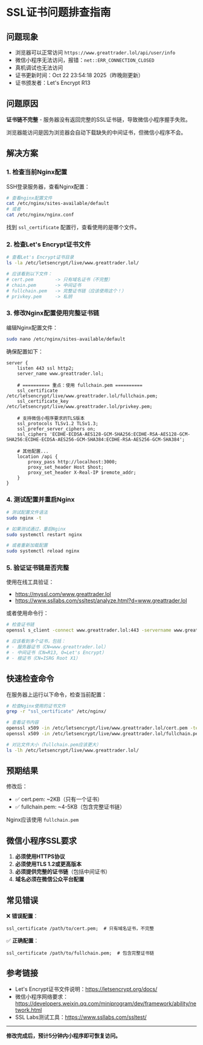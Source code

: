 # SSL证书问题排查指南

## 问题现象
- 浏览器可以正常访问 `https://www.greattrader.lol/api/user/info`
- 微信小程序无法访问，报错：`net::ERR_CONNECTION_CLOSED`
- 真机调试也无法访问
- 证书更新时间：Oct 22 23:54:18 2025（昨晚刚更新）
- 证书颁发者：Let's Encrypt R13

## 问题原因
**证书链不完整** - 服务器没有返回完整的SSL证书链，导致微信小程序握手失败。

浏览器能访问是因为浏览器会自动下载缺失的中间证书，但微信小程序不会。

## 解决方案

### 1. 检查当前Nginx配置

SSH登录服务器，查看Nginx配置：

```bash
# 查看nginx配置文件
cat /etc/nginx/sites-available/default
# 或者
cat /etc/nginx/nginx.conf
```

找到 `ssl_certificate` 配置行，查看使用的是哪个文件。

### 2. 检查Let's Encrypt证书文件

```bash
# 查看Let's Encrypt证书目录
ls -la /etc/letsencrypt/live/www.greattrader.lol/

# 应该看到以下文件：
# cert.pem        -> 只有域名证书（不完整）
# chain.pem       -> 中间证书
# fullchain.pem   -> 完整证书链（应该使用这个！）
# privkey.pem     -> 私钥
```

### 3. 修改Nginx配置使用完整证书链

编辑Nginx配置文件：

```bash
sudo nano /etc/nginx/sites-available/default
```

确保配置如下：

```nginx
server {
    listen 443 ssl http2;
    server_name www.greattrader.lol;

    # ========== 重点：使用 fullchain.pem ==========
    ssl_certificate /etc/letsencrypt/live/www.greattrader.lol/fullchain.pem;
    ssl_certificate_key /etc/letsencrypt/live/www.greattrader.lol/privkey.pem;

    # 支持微信小程序要求的TLS版本
    ssl_protocols TLSv1.2 TLSv1.3;
    ssl_prefer_server_ciphers on;
    ssl_ciphers 'ECDHE-ECDSA-AES128-GCM-SHA256:ECDHE-RSA-AES128-GCM-SHA256:ECDHE-ECDSA-AES256-GCM-SHA384:ECDHE-RSA-AES256-GCM-SHA384';

    # 其他配置...
    location /api {
        proxy_pass http://localhost:3000;
        proxy_set_header Host $host;
        proxy_set_header X-Real-IP $remote_addr;
    }
}
```

### 4. 测试配置并重启Nginx

```bash
# 测试配置文件语法
sudo nginx -t

# 如果测试通过，重启Nginx
sudo systemctl restart nginx

# 或者重新加载配置
sudo systemctl reload nginx
```

### 5. 验证证书链是否完整

使用在线工具验证：
- https://myssl.com/www.greattrader.lol
- https://www.ssllabs.com/ssltest/analyze.html?d=www.greattrader.lol

或者使用命令行：

```bash
# 检查证书链
openssl s_client -connect www.greattrader.lol:443 -servername www.greattrader.lol

# 应该看到多个证书，包括：
# - 服务器证书（CN=www.greattrader.lol）
# - 中间证书（CN=R13, O=Let's Encrypt）
# - 根证书（CN=ISRG Root X1）
```

## 快速检查命令

在服务器上运行以下命令，检查当前配置：

```bash
# 检查Nginx使用的证书文件
grep -r "ssl_certificate" /etc/nginx/

# 查看证书内容
openssl x509 -in /etc/letsencrypt/live/www.greattrader.lol/cert.pem -text -noout | grep "Subject:"
openssl x509 -in /etc/letsencrypt/live/www.greattrader.lol/fullchain.pem -text -noout | grep "Subject:"

# 对比文件大小（fullchain.pem应该更大）
ls -lh /etc/letsencrypt/live/www.greattrader.lol/
```

## 预期结果

修改后：
- ✅ cert.pem: ~2KB（只有一个证书）
- ✅ fullchain.pem: ~4-5KB（包含完整证书链）

Nginx应该使用 `fullchain.pem`

## 微信小程序SSL要求

1. **必须使用HTTPS协议**
2. **必须使用TLS 1.2或更高版本**
3. **必须提供完整的证书链**（包括中间证书）
4. **域名必须在微信公众平台配置**

## 常见错误

❌ **错误配置**：
```nginx
ssl_certificate /path/to/cert.pem;  # 只有域名证书，不完整
```

✅ **正确配置**：
```nginx
ssl_certificate /path/to/fullchain.pem;  # 包含完整证书链
```

## 参考链接

- Let's Encrypt证书文件说明：https://letsencrypt.org/docs/
- 微信小程序网络要求：https://developers.weixin.qq.com/miniprogram/dev/framework/ability/network.html
- SSL Labs测试工具：https://www.ssllabs.com/ssltest/

---

**修改完成后，预计5分钟内小程序即可恢复访问。**
